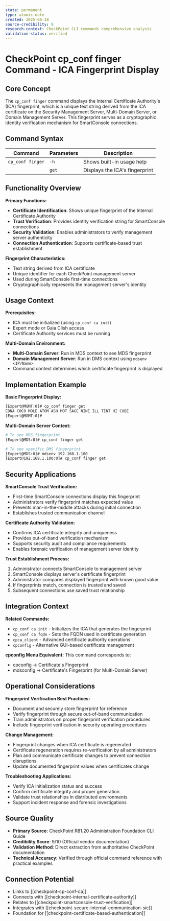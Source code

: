```yaml
---
state: permanent
type: atomic-note
created: 2025-06-18
source-credibility: 9
research-context: CheckPoint CLI commands comprehensive analysis
validation-status: verified
---
```


# CheckPoint cp_conf finger Command - ICA Fingerprint Display

## Core Concept

The `cp_conf finger` command displays the Internal Certificate Authority's (ICA) fingerprint, which is a unique text string derived from the ICA certificate on the Security Management Server, Multi-Domain Server, or Domain Management Server. This fingerprint serves as a cryptographic identity verification mechanism for SmartConsole connections.

## Command Syntax

| Command | Parameters | Description |
|---------|------------|-------------|
| `cp_conf finger` | `-h` | Shows built-in usage help |
| | `get` | Displays the ICA's fingerprint |

## Functionality Overview

**Primary Functions:**
- **Certificate Identification**: Shows unique fingerprint of the Internal Certificate Authority
- **Trust Verification**: Provides identity verification string for SmartConsole connections
- **Security Validation**: Enables administrators to verify management server authenticity
- **Connection Authentication**: Supports certificate-based trust establishment

**Fingerprint Characteristics:**
- Text string derived from ICA certificate
- Unique identifier for each CheckPoint management server
- Used during SmartConsole first-time connections
- Cryptographically represents the management server's identity

## Usage Context

**Prerequisites:**
- ICA must be initialized (using `cp_conf ca init`)
- Expert mode or Gaia Clish access
- Certificate Authority services must be running

**Multi-Domain Environment:**
- **Multi-Domain Server**: Run in MDS context to see MDS fingerprint
- **Domain Management Server**: Run in DMS context using `mdsenv <IP/Name>`
- Command context determines which certificate fingerprint is displayed

## Implementation Example

**Basic Fingerprint Display:**
```bash
[Expert@MGMT:0]# cp_conf finger get
EDNA COCO MOLE ATOM ASH MOT SAGE NINE ILL TINT HI CUBE
[Expert@MGMT:0]#
```

**Multi-Domain Server Context:**
```bash
# To see MDS fingerprint
[Expert@MDS:0]# cp_conf finger get

# To see specific DMS fingerprint  
[Expert@MDS:0]# mdsenv 192.168.1.100
[Expert@192.168.1.100:0]# cp_conf finger get
```

## Security Applications

**SmartConsole Trust Verification:**
- First-time SmartConsole connections display this fingerprint
- Administrators verify fingerprint matches expected value
- Prevents man-in-the-middle attacks during initial connection
- Establishes trusted communication channel

**Certificate Authority Validation:**
- Confirms ICA certificate integrity and uniqueness
- Provides out-of-band verification mechanism
- Supports security audit and compliance requirements
- Enables forensic verification of management server identity

**Trust Establishment Process:**
1. Administrator connects SmartConsole to management server
2. SmartConsole displays server's certificate fingerprint
3. Administrator compares displayed fingerprint with known good value
4. If fingerprints match, connection is trusted and saved
5. Subsequent connections use saved trust relationship

## Integration Context

**Related Commands:**
- `cp_conf ca init` - Initializes the ICA that generates the fingerprint
- `cp_conf ca fqdn` - Sets the FQDN used in certificate generation
- `cpca_client` - Advanced certificate authority operations
- `cpconfig` - Alternative GUI-based certificate management

**cpconfig Menu Equivalent:**
This command corresponds to:
- cpconfig → Certificate's Fingerprint
- mdsconfig → Certificate's Fingerprint (for Multi-Domain Server)

## Operational Considerations

**Fingerprint Verification Best Practices:**
- Document and securely store fingerprint for reference
- Verify fingerprint through secure out-of-band communication
- Train administrators on proper fingerprint verification procedures
- Include fingerprint verification in security operating procedures

**Change Management:**
- Fingerprint changes when ICA certificate is regenerated
- Certificate regeneration requires re-verification by all administrators
- Plan and communicate certificate changes to prevent connection disruptions
- Update documented fingerprint values when certificates change

**Troubleshooting Applications:**
- Verify ICA initialization status and success
- Confirm certificate integrity and proper generation
- Validate trust relationships in distributed environments
- Support incident response and forensic investigations

## Source Quality

- **Primary Source**: CheckPoint R81.20 Administration Foundation CLI Guide
- **Credibility Score**: 9/10 (Official vendor documentation)
- **Validation Method**: Direct extraction from authoritative CheckPoint documentation
- **Technical Accuracy**: Verified through official command reference with practical examples

## Connection Potential

- Links to [[checkpoint-cp-conf-ca]]
- Connects with [[checkpoint-internal-certificate-authority]]
- Relates to [[checkpoint-smartconsole-trust-verification]]
- Integrates with [[checkpoint-secure-internal-communication-sic]]
- Foundation for [[checkpoint-certificate-based-authentication]]